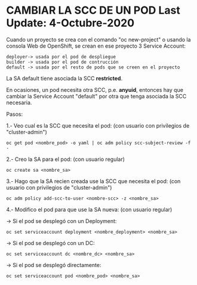 
CAMBIAR LA SCC DE UN POD			Last Update: 4-Octubre-2020
========================

Cuando un proyecto se crea con el comando "oc new-project" o usando la consola Web de OpenShift, se crean en ese proyecto 
3 Service Account:

	deployer-> usada por el pod de despliegue
	builder -> usada por el pod de contrucción
	default -> usada por el resto de pods que se creen en el proyecto

La SA default tiene asociada la SCC **restricted**.

En ocasiones, un pod necesita otra SCC, p.e. **anyuid**, entonces hay que cambiar la Service Account "default" por otra que tenga asociada la SCC necesaria.

Pasos:

1.- Veo cual es la SCC que necesita el pod: (con usuario con privilegios de "cluster-admin")

	oc get pod <nombre_pod> -o yaml | oc adm policy scc-subject-review -f -

2.- Creo la SA para el pod: (con usuario regular)

	oc create sa <nombre_sa>

3.- Hago que la SA recien creada use la SCC que necesita el pod: (con usuario con privilegios de "cluster-admin")

	oc adm policy add-scc-to-user <nombre-scc> -z <nombre_sa>

4.- Modifico el pod para que use la SA nueva: (con usuario regular)

  -> Si el pod se desplegó con un Deployment:

	oc set serviceaccount deployment <nombre_deployment> <nombre_sa>

  -> Si el pod se desplegó con un DC:

	oc set serviceaccount dc <nombre_dc> <nombre_sa>

  -> Si el pod se desplegó directamente:

	oc set serviceaccount pod <nombre_pod> <nombre_sa>
